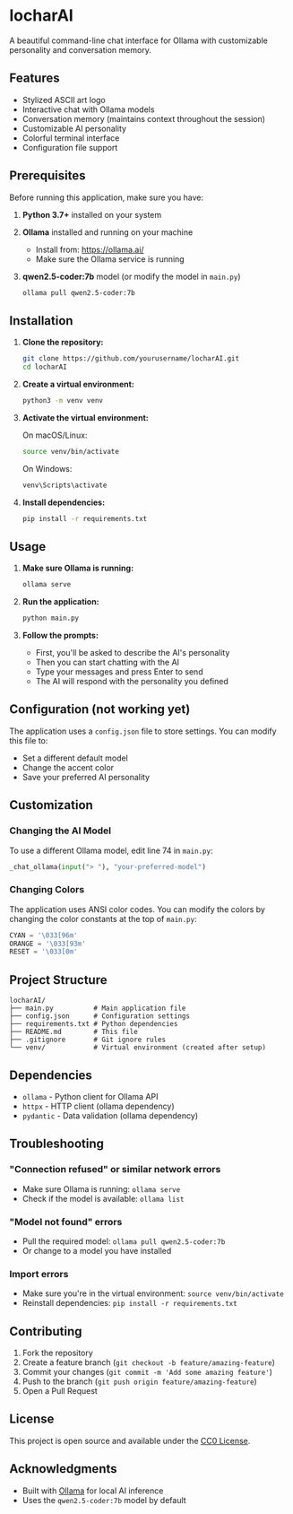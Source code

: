 # locharAI

A beautiful command-line chat interface for Ollama with customizable personality and conversation memory.

## Features

- Stylized ASCII art logo
- Interactive chat with Ollama models
- Conversation memory (maintains context throughout the session)
- Customizable AI personality
- Colorful terminal interface
- Configuration file support

## Prerequisites

Before running this application, make sure you have:

1. **Python 3.7+** installed on your system
2. **Ollama** installed and running on your machine
   - Install from: https://ollama.ai/
   - Make sure the Ollama service is running
3. **qwen2.5-coder:7b** model (or modify the model in `main.py`)

   ```bash
   ollama pull qwen2.5-coder:7b
   ```

## Installation

1. **Clone the repository:**

   ```bash
   git clone https://github.com/yourusername/locharAI.git
   cd locharAI
   ```

3. **Create a virtual environment:**

   ```bash
   python3 -m venv venv
   ```

5. **Activate the virtual environment:**
   
   On macOS/Linux:
   ```bash
   source venv/bin/activate
   ```
   
   On Windows:
   ```bash
   venv\Scripts\activate
   ```

7. **Install dependencies:**

   ```bash
   pip install -r requirements.txt
   ```

## Usage

1. **Make sure Ollama is running:**

   ```bash
   ollama serve
   ```

3. **Run the application:**

   ```bash
   python main.py
   ```

4. **Follow the prompts:**
   - First, you'll be asked to describe the AI's personality
   - Then you can start chatting with the AI
   - Type your messages and press Enter to send
   - The AI will respond with the personality you defined

## Configuration (not working yet)

The application uses a `config.json` file to store settings.
You can modify this file to:
- Set a different default model
- Change the accent color
- Save your preferred AI personality

## Customization

### Changing the AI Model

To use a different Ollama model, edit line 74 in `main.py`:

```python
_chat_ollama(input("> "), "your-preferred-model")
```

### Changing Colors

The application uses ANSI color codes. You can modify the colors by changing the color constants at the top of `main.py`:

```python
CYAN = '\033[96m'
ORANGE = '\033[93m'
RESET = '\033[0m'
```

## Project Structure

```
locharAI/
├── main.py          # Main application file
├── config.json      # Configuration settings
├── requirements.txt # Python dependencies
├── README.md        # This file
├── .gitignore       # Git ignore rules
└── venv/            # Virtual environment (created after setup)
```

## Dependencies

- `ollama` - Python client for Ollama API
- `httpx` - HTTP client (ollama dependency)
- `pydantic` - Data validation (ollama dependency)

## Troubleshooting

### "Connection refused" or similar network errors
- Make sure Ollama is running: `ollama serve`
- Check if the model is available: `ollama list`

### "Model not found" errors
- Pull the required model: `ollama pull qwen2.5-coder:7b`
- Or change to a model you have installed

### Import errors
- Make sure you're in the virtual environment: `source venv/bin/activate`
- Reinstall dependencies: `pip install -r requirements.txt`

## Contributing

1. Fork the repository
2. Create a feature branch (`git checkout -b feature/amazing-feature`)
3. Commit your changes (`git commit -m 'Add some amazing feature'`)
4. Push to the branch (`git push origin feature/amazing-feature`)
5. Open a Pull Request

## License

This project is open source and available under the [CC0 License](LICENSE).

## Acknowledgments

- Built with [Ollama](https://ollama.ai/) for local AI inference
- Uses the `qwen2.5-coder:7b` model by default

